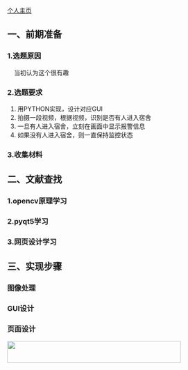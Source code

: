 ﻿<html>
<head>
<meta charset="utf-8">
<title>宿舍异常进入识别监控</title>
</head>
<body>
<a href="https://github.com/yinxin46/yinxin46.github.io">个人主页</a>
<h2>一、前期准备</h2>
<h3>1.选题原因</h3>
<p>&nbsp;&nbsp;&nbsp;&nbsp;当初认为这个很有趣</p>
<h3>2.选题要求</h3>
<ol>
<li>用PYTHON实现，设计对应GUI</li>
<li>拍摄一段视频，根据视频，识别是否有人进入宿舍</li>
<li>一旦有人进入宿舍，立刻在画面中显示报警信息</li>
<li>如果没有人进入宿舍，则一直保持监控状态</li>
</ol>
<h3>3.收集材料</h3>
<h2>二、文献查找</h2>
<h3>1.opencv原理学习</h3>
<h3>2.pyqt5学习</h3>
<h3>3.网页设计学习</h3>
<h2>三、实现步骤</h2>
<h3>图像处理</h3>
<h3>GUI设计</h3>
<h3>页面设计</h3>
<img src="https://image.shutterstock.com/image-photo/hands-touching-science-network-connection-260nw-762804589.jpg" width="400" height="50"/>
</body>
</html>
